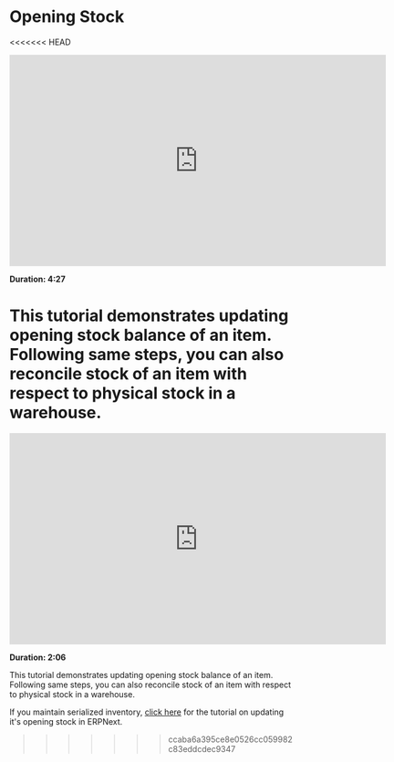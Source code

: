 # Opening Stock

<<<<<<< HEAD
<iframe width="660" height="371" src="https://www.youtube.com/embed/nlHX0ZZ84Lw" frameborder="0" allowfullscreen></iframe>

**Duration: 4:27**

This tutorial demonstrates updating opening stock balance of an item. Following same steps, you can also reconcile stock of an item with respect to physical stock in a warehouse.
=======
<iframe width="660" height="371" src="https://www.youtube.com/embed/0yPgrtfeCTs" frameborder="0" allowfullscreen></iframe>

**Duration: 2:06**

This tutorial demonstrates updating opening stock balance of an item. Following same steps, you can also reconcile stock of an item with respect to physical stock in a warehouse.

If you maintain serialized inventory, [click here]({{docs_base_url}}/user/videos/learn/serialized-inventory.html) for the tutorial on updating it's opening stock in ERPNext.
>>>>>>> ccaba6a395ce8e0526cc059982c83eddcdec9347
